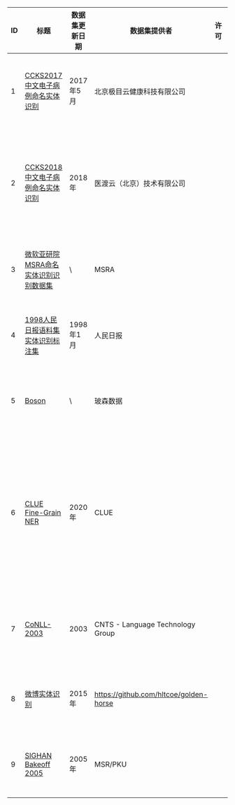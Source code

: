 |ID|标题  | 数据集更新日期 | 数据集提供者                           | 许可 | 说明                                                         | 关键字       | 类别         | 论文地址                                      | 备注 |
|---|------------------------------------ | -------------- | -------------------------------------- | ---- | ------------------------------------------------------------ | ------------ | ------------ | --------------------------------------------- | ---- |
|1|[CCKS2017中文电子病例命名实体识别](https://biendata.com/competition/CCKS2017_2/data/)| 2017年5月      | 北京极目云健康科技有限公司             |      | 数据来源于其云医院平台的真实电子病历数据，共计800条（单个病人单次就诊记录），经脱敏处理 | 电子病历     | 命名实体识别 | \                                             | 中文 |
|2|[CCKS2018中文电子病例命名实体识别](https://biendata.com/competition/CCKS2018_1/data/)| 2018年         | 医渡云（北京）技术有限公司             |      | CCKS2018的电子病历命名实体识别的评测任务提供了600份标注好的电子病历文本，共需识别含解剖部位、独立症状、症状描述、手术和药物五类实体 | 电子病历     | 命名实体识别 | \                                             | 中文 |
|3|[微软亚研院MSRA命名实体识别识别数据集](https://github.com/lemonhu/NER-BERT-pytorch/tree/master/data/msra)| \              | MSRA                                   |      | 数据来源于MSRA，标注形式为BIO，共有46365条语料               | Msra         | 命名实体识别 | \                                             | 中文 |
|4|[1998人民日报语料集实体识别标注集](https://github.com/ThunderingII/nlp_ner/tree/master/data)| 1998年1月      | 人民日报                               |      | 数据来源为98年人民日报，标注形式为BIO，共有23061条语料       | 98人民日报   | 命名实体识别 | \                                             | 中文 |
|5|[Boson](https://github.com/TomatoTang/BILSTM-CRF)| \              | 玻森数据                               |      | 数据来源为Boson，标注形式为BMEO,共有2000条语料               | Boson        | 命名实体识别 | \                                             | 中文 |
|6|[CLUE Fine-Grain NER](https://storage.googleapis.com/cluebenchmark/tasks/cluener_public.zip)| 2020年         | CLUE                                   |      | CLUENER2020数据集，是在清华大学开源的文本分类数据集THUCTC基础上，选出部分数据进行细粒度命名实体标注，原数据来源于Sina News RSS。数据包含10个标签类别，训练集共有10748条语料，验证集共有1343条语料 | 细粒度；CULE | 命名实体识别 | \                                             | 中文 |
|7|[CoNLL-2003](https://www.clips.uantwerpen.be/conll2003/ner/)| 2003           | CNTS - Language Technology Group       |      | 数据来源于CoNLL-2003的任务，该数据标注了包括PER, LOC, ORG和MISC的四个类别 | CoNLL-2003   | 命名实体识别 | https://www.aclweb.org/anthology/W03-0419.pdf | 英文 |
|8|[微博实体识别](https://github.com/hltcoe/golden-horse)| 2015年         | https://github.com/hltcoe/golden-horse |      |                                                              | EMNLP-2015   | 命名实体识别 |                                               |      |
|9|[SIGHAN Bakeoff 2005](http://sighan.cs.uchicago.edu/bakeoff2005/)| 2005年         | MSR/PKU                                |      |                                                              | bakeoff-2005 | 命名实体识别 |                                               |      |
